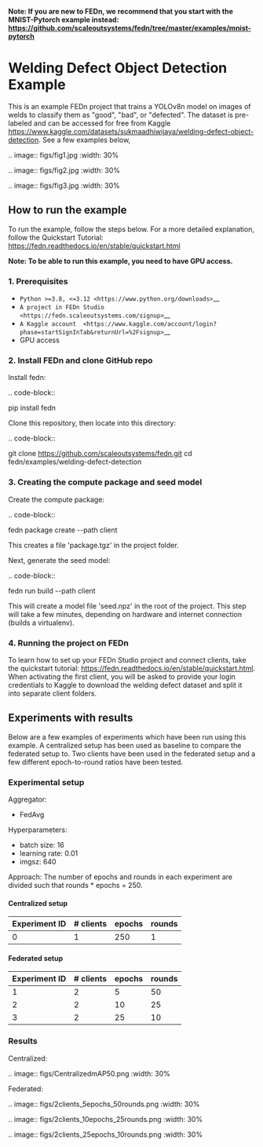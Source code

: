 
   **Note: If you are new to FEDn, we recommend that you start with the MNIST-Pytorch example instead: https://github.com/scaleoutsystems/fedn/tree/master/examples/mnist-pytorch**

# Welding Defect Object Detection Example

This is an example FEDn project that trains a YOLOv8n model on images of welds to classify them as "good", "bad", or "defected". The dataset is pre-labeled and can be accessed for free from Kaggle https://www.kaggle.com/datasets/sukmaadhiwijaya/welding-defect-object-detection. See a few examples below,

.. image:: figs/fig1.jpg
   :width: 30%

.. image:: figs/fig2.jpg
   :width: 30%

.. image:: figs/fig3.jpg
   :width: 30%


## How to run the example

To run the example, follow the steps below. For a more detailed explanation, follow the Quickstart Tutorial: https://fedn.readthedocs.io/en/stable/quickstart.html

**Note: To be able to run this example, you need to have GPU access.**


### 1. Prerequisites

-  `Python >=3.8, <=3.12 <https://www.python.org/downloads>`__
-  `A project in FEDn Studio  <https://fedn.scaleoutsystems.com/signup>`__  
-  `A Kaggle account  <https://www.kaggle.com/account/login?phase=startSignInTab&returnUrl=%2Fsignup>`__  
-  GPU access


### 2. Install FEDn and clone GitHub repo

Install fedn: 

.. code-block::

   pip install fedn

Clone this repository, then locate into this directory:

.. code-block::

   git clone https://github.com/scaleoutsystems/fedn.git
   cd fedn/examples/welding-defect-detection


### 3. Creating the compute package and seed model

Create the compute package:

.. code-block::

   fedn package create --path client

This creates a file 'package.tgz' in the project folder.

Next, generate the seed model:

.. code-block::

   fedn run build --path client

This will create a model file 'seed.npz' in the root of the project. This step will take a few minutes, depending on hardware and internet connection (builds a virtualenv).  

### 4. Running the project on FEDn

To learn how to set up your FEDn Studio project and connect clients, take the quickstart tutorial: https://fedn.readthedocs.io/en/stable/quickstart.html. When activating the first client, you will be asked to provide your login credentials to Kaggle to download the welding defect dataset and split it into separate client folders.   


## Experiments with results

Below are a few examples of experiments which have been run using this example. A centralized setup has been used as baseline to compare the federated setup to. Two clients have been used in the federated setup and a few different epoch-to-round ratios have been tested.


### Experimental setup

Aggregator: 
- FedAvg

Hyperparameters:
- batch size: 16
- learning rate: 0.01
- imgsz: 640

Approach: The number of epochs and rounds in each experiment are divided such that rounds * epochs = 250. 

#### Centralized setup

| Experiment ID| # clients	|  epochs	| rounds |
| -----------  | ---------- |  -------- | ------ |
| 0            | 1	        | 	250	    | 1      |

#### Federated setup

| Experiment ID| # clients	|  epochs	| rounds |
| -----------  | ---------- |  -------- | ------ |
| 1            | 2	        | 	5	    | 50     |
| 2            | 2          |   10      | 25     |
| 3            | 2	        | 	25	    | 10     |



### Results

Centralized:

.. image:: figs/CentralizedmAP50.png
   :width: 30%


Federated:

.. image:: figs/2clients_5epochs_50rounds.png
   :width: 30%


.. image:: figs/2clients_10epochs_25rounds.png
   :width: 30%


.. image:: figs/2clients_25epochs_10rounds.png
   :width: 30%


